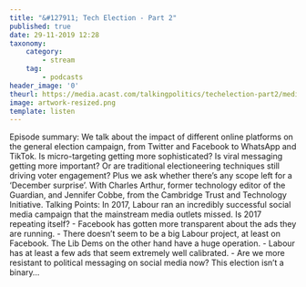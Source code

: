 ```yaml
---
title: "&#127911; Tech Election - Part 2"
published: true
date: 29-11-2019 12:28
taxonomy:
    category:
        - stream
    tag:
        - podcasts
header_image: '0'
theurl: https://media.acast.com/talkingpolitics/techelection-part2/media.mp3
image: artwork-resized.png
template: listen
--- 
```

Episode summary: We talk about the impact of different online platforms on the general election campaign, from Twitter and Facebook to WhatsApp and TikTok. Is micro-targeting getting more sophisticated? Is viral messaging getting more important? Or are traditional electioneering techniques still driving voter engagement? Plus we ask whether there’s any scope left for a ‘December surprise’. With Charles Arthur, former technology editor of the Guardian, and Jennifer Cobbe, from the Cambridge Trust and Technology Initiative. Talking Points: In 2017, Labour ran an incredibly successful social media campaign that the mainstream media outlets missed. Is 2017 repeating itself? - Facebook has gotten more transparent about the ads they are running. - There doesn’t seem to be a big Labour project, at least on Facebook. The Lib Dems on the other hand have a huge operation. - Labour has at least a few ads that seem extremely well calibrated. - Are we more resistant to political messaging on social media now? This election isn’t a binary…
